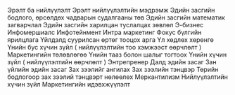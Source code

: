 Эрэлт ба нийлүүлэлт
Эрэлт нийлүүлэлтийн мэдрэмж
Эдийн засгийн бодлого, өрсөлдөх чадварын судалгааны төв
Эдийн засгийн математик загварчлал
Эдийн засгийн харилцан туслалцах зөвлөл
Э-бизнес
Инфомершиалс
Инфотейнмент
Интра маркетинг
Фокус бүлгийн ярилцлага
Үйлдэлд суурилсан өртөг тооцох арга
Үл хөдлөх хөрөнгө
Үнийн бус хүчин зүйл ( нийлүүлэлтийн тоо хэмжээст өөрчлөлт )
Маркетингийн төлөвлөгөө
Үнийн тааз болон шалыг тогтоох
Үнийн хүчин зүйл ( нийлүүлэлтийн өөрчлөлт )
Энтрепренер
Далд эдийн засаг
Зан үйлийн эдийн засаг
Зах зээлийг ангилах
Зах зээлийн тэнцвэр
Төрийн бодлогоор зах зээлий тэнцвэрт нөлөөлөх
Меркантилизм
Нийлүүлэлтийн хүчин зүйл
Маркетингийн идэвхжүүлэлт
